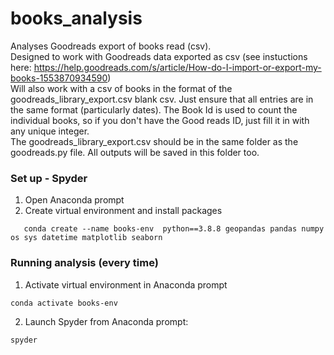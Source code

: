 # books_analysis
Analyses Goodreads export of books read (csv). <br>
Designed to work with Goodreads data exported as csv (see instuctions here: https://help.goodreads.com/s/article/How-do-I-import-or-export-my-books-1553870934590) <br>
Will also work with a csv of books in the format of the goodreads_library_export.csv blank csv. Just ensure that all entries are in the same format (particularly dates). The Book Id is used to count the individual books, so if you don't have the Good reads ID, just fill it in with any unique integer. <br>
The goodreads_library_export.csv should be in the same folder as the goodreads.py file. All outputs will be saved in this folder too. 


### Set up - Spyder 
1. Open Anaconda prompt
2. Create virtual environment and install packages 
```
   conda create --name books-env  python==3.8.8 geopandas pandas numpy os sys datetime matplotlib seaborn
```
### Running analysis (every time)
1. Activate virtual environment in Anaconda prompt
```
conda activate books-env
```

2. Launch Spyder from Anaconda prompt:

```
spyder
```


